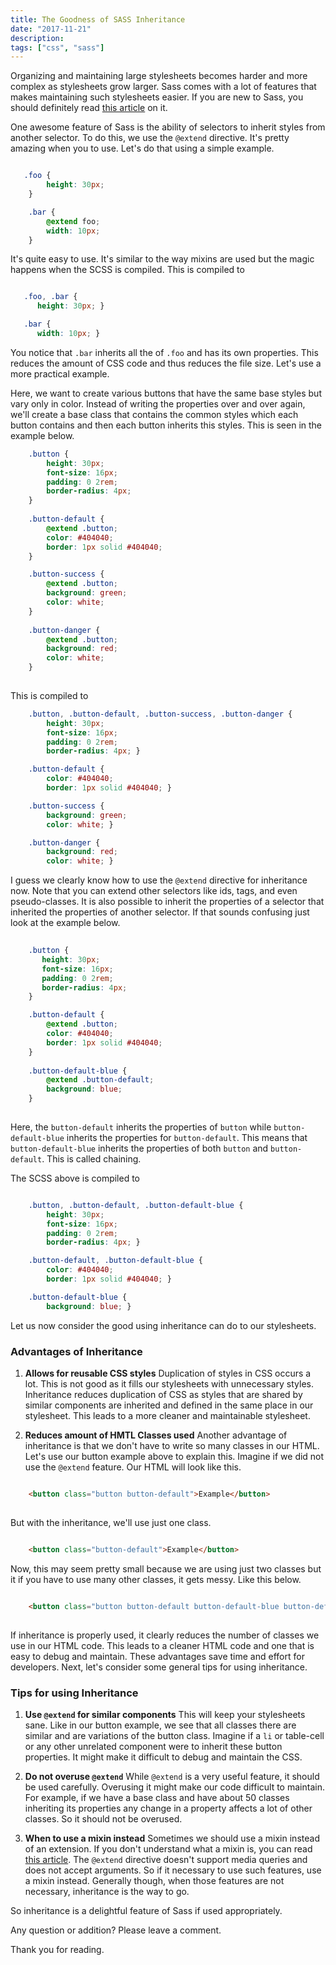 ```yaml
---
title: The Goodness of SASS Inheritance
date: "2017-11-21"
description: 
tags: ["css", "sass"] 
---
```



Organizing and maintaining large stylesheets becomes harder and more complex as stylesheets grow larger. Sass comes with a lot of features that makes maintaining such stylesheets easier. If you are new to Sass, you should definitely read [this article]() on it.

One awesome feature of Sass is the ability of selectors to inherit styles from another selector. To do this, we use the `@extend` directive. It's pretty amazing when you to use. Let's do that using a simple example.
 

```SCSS

   .foo {
        height: 30px;
    }

    .bar {
        @extend foo;
        width: 10px;
    }

```
It's quite easy to use. It's similar to the way mixins are used but the magic happens when the SCSS is compiled. This is compiled to

```CSS

   .foo, .bar {
      height: 30px; }

   .bar {
      width: 10px; }

```
You notice that `.bar` inherits all the  of `.foo` and has its own properties. This reduces the amount of CSS code and thus reduces the file size. Let's use a more practical example.

Here, we want to create various buttons that have the same base styles but vary only in color. Instead of writing the properties over and over again, we'll create a base class that contains the common styles which each button contains and then each button inherits this styles. This is seen in the example below.

```SCSS
    .button {
        height: 30px;
        font-size: 16px;
        padding: 0 2rem; 
        border-radius: 4px;
    }
   
    .button-default {
        @extend .button;
        color: #404040;
        border: 1px solid #404040;
    } 

    .button-success {
        @extend .button;
        background: green;
        color: white; 
    }
    
    .button-danger {
        @extend .button;
        background: red;
        color: white;
    }
    
```
This is compiled to

```CSS
    .button, .button-default, .button-success, .button-danger {
        height: 30px;
        font-size: 16px;
        padding: 0 2rem;
        border-radius: 4px; }

    .button-default {
        color: #404040;
        border: 1px solid #404040; }

    .button-success {
        background: green;
        color: white; }

    .button-danger {
        background: red;
        color: white; }

```
I guess we clearly know how to use the `@extend` directive for inheritance now. Note that you can extend other selectors like ids, tags, and even pseudo-classes. It is also possible to inherit the properties of a selector that inherited the properties of another selector. If that sounds confusing just look at the example below.

```SCSS
    
    .button {
       height: 30px;
       font-size: 16px;
       padding: 0 2rem; 
       border-radius: 4px;
    }

    .button-default {
        @extend .button;
        color: #404040;
        border: 1px solid #404040;
    } 
    
    .button-default-blue {
        @extend .button-default;
        background: blue;
    }
    
```
Here, the `button-default` inherits the properties of `button` while `button-default-blue` inherits the properties for `button-default`. This means that `button-default-blue` inherits the properties of both `button` and `button-default`. This is called chaining. 

The SCSS above is compiled to

```CSS

    .button, .button-default, .button-default-blue {
        height: 30px;
        font-size: 16px;
        padding: 0 2rem;
        border-radius: 4px; }

    .button-default, .button-default-blue {
        color: #404040;
        border: 1px solid #404040; }

    .button-default-blue {
        background: blue; }
```
Let us now consider the good using inheritance can do to our stylesheets.

<h3>Advantages of Inheritance</h3>

1. <b>Allows for reusable CSS styles</b>
Duplication of styles in CSS occurs a lot. This is not good as it fills our stylesheets with unnecessary styles. Inheritance reduces duplication of CSS as styles that are shared by similar components are inherited and defined in the same place in our stylesheet. This leads to a more cleaner and maintainable stylesheet.

2. <b>Reduces amount of HMTL Classes used</b>
Another advantage of inheritance is that we don't have to write so many classes in our HTML. Let's use our button example above to explain this. Imagine if we did not use the `@extend` feature. Our HTML will look like this.

```HTML

    <button class="button button-default">Example</button>
   
```
But with the inheritance, we'll use just one class. 

```HTML

    <button class="button-default">Example</button>

```
Now, this may seem pretty small because we are using just two classes but it if you have to use many other classes, it gets messy. Like this below.

```HTML
 
    <button class="button button-default button-default-blue button-default-disabled ">Example</button>
   
```
If inheritance is properly used, it clearly reduces the number of classes we use in our HTML code. This leads to a cleaner HTML code and one that is easy to debug and maintain. These advantages save time and effort for developers. Next, let's consider some general tips for using inheritance.

<h3>Tips for using Inheritance</h3>

1. <b>Use `@extend` for similar components</b>
This will keep your stylesheets sane. Like in our button example, we see that all classes there are similar and are variations of the button class. Imagine if a `li` or table-cell or any other unrelated component were to inherit these button properties. It might make it difficult to debug and maintain the CSS. 

2. <b>Do not overuse `@extend`</b> 
While `@extend` is a very useful feature, it should be used carefully. Overusing it might make our code difficult to maintain. For example, if we have a base class and have about 50 classes inheriting its properties any change in a property affects a lot of other classes. So it should not be overused. 

3. <b>When to use a mixin instead</b>
Sometimes we should use a mixin instead of an extension. If you don't understand what a mixin is, you can read [this article](https://dev.to/sarah_chima/sass-mixins-19a). The `@extend` directive doesn't support media queries and does not accept arguments. So if it necessary to use such features, use a mixin instead. Generally though, when those features are not necessary, inheritance is the way to go.

So inheritance is a delightful feature of Sass if used appropriately. 

Any question or addition? Please leave a comment.

Thank you for reading.